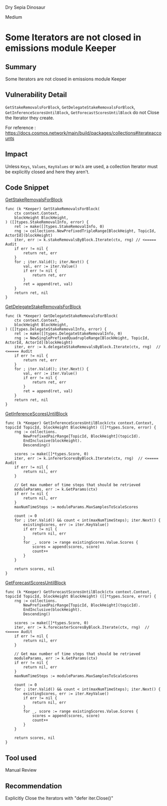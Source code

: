 Dry Sepia Dinosaur

Medium

# Some Iterators are not closed in emissions module Keeper

## Summary
Some Iterators are not closed in emissions module Keeper

## Vulnerability Detail
`GetStakeRemovalsForBlock`, `GetDelegateStakeRemovalsForBlock`, `GetInferenceScoresUntilBlock`, `GetForecastScoresUntilBlock` do not Close the Iterator they create.

For reference : https://docs.cosmos.network/main/build/packages/collections#iterateaccounts

## Impact
Unless `Keys`, `Values`, `KeyValues` or `Walk` are used, a collection Iterator must be explicitly closed and here they aren't.

## Code Snippet
[GetStakeRemovalsForBlock](https://github.com/sherlock-audit/2024-06-allora/blob/main/allora-chain/x/emissions/keeper/keeper.go#L1269-L1287)
```golang
func (k *Keeper) GetStakeRemovalsForBlock(
	ctx context.Context,
	blockHeight BlockHeight,
) ([]types.StakeRemovalInfo, error) {
	ret := make([]types.StakeRemovalInfo, 0)
	rng := collections.NewPrefixedTripleRange[BlockHeight, TopicId, ActorId](blockHeight)
	iter, err := k.stakeRemovalsByBlock.Iterate(ctx, rng) // <===== Audit
	if err != nil {
		return ret, err
	}
	for ; iter.Valid(); iter.Next() {
		val, err := iter.Value()
		if err != nil {
			return ret, err
		}
		ret = append(ret, val)
	}
	return ret, nil
}
```

[GetDelegateStakeRemovalsForBlock](https://github.com/sherlock-audit/2024-06-allora/blob/main/allora-chain/x/emissions/keeper/keeper.go#L1373-L1391)
```golang
func (k *Keeper) GetDelegateStakeRemovalsForBlock(
	ctx context.Context,
	blockHeight BlockHeight,
) ([]types.DelegateStakeRemovalInfo, error) {
	ret := make([]types.DelegateStakeRemovalInfo, 0)
	rng := NewSinglePrefixedQuadrupleRange[BlockHeight, TopicId, ActorId, ActorId](blockHeight)
	iter, err := k.delegateStakeRemovalsByBlock.Iterate(ctx, rng)  // <===== Audit
	if err != nil {
		return ret, err
	}
	for ; iter.Valid(); iter.Next() {
		val, err := iter.Value()
		if err != nil {
			return ret, err
		}
		ret = append(ret, val)
	}
	return ret, nil
}
```

[GetInferenceScoresUntilBlock](https://github.com/sherlock-audit/2024-06-allora/blob/main/allora-chain/x/emissions/keeper/keeper.go#L1885-L1917)
```golang
func (k *Keeper) GetInferenceScoresUntilBlock(ctx context.Context, topicId TopicId, blockHeight BlockHeight) ([]*types.Score, error) {
	rng := collections.
		NewPrefixedPairRange[TopicId, BlockHeight](topicId).
		EndInclusive(blockHeight).
		Descending()

	scores := make([]*types.Score, 0)
	iter, err := k.infererScoresByBlock.Iterate(ctx, rng)  // <===== Audit
	if err != nil {
		return nil, err
	}

	// Get max number of time steps that should be retrieved
	moduleParams, err := k.GetParams(ctx)
	if err != nil {
		return nil, err
	}
	maxNumTimeSteps := moduleParams.MaxSamplesToScaleScores

	count := 0
	for ; iter.Valid() && count < int(maxNumTimeSteps); iter.Next() {
		existingScores, err := iter.KeyValue()
		if err != nil {
			return nil, err
		}
		for _, score := range existingScores.Value.Scores {
			scores = append(scores, score)
			count++
		}
	}

	return scores, nil
}
```

[GetForecastScoresUntilBlock](https://github.com/sherlock-audit/2024-06-allora/blob/main/allora-chain/x/emissions/keeper/keeper.go#L1954-L1986)
```golang
func (k *Keeper) GetForecastScoresUntilBlock(ctx context.Context, topicId TopicId, blockHeight BlockHeight) ([]*types.Score, error) {
	rng := collections.
		NewPrefixedPairRange[TopicId, BlockHeight](topicId).
		EndInclusive(blockHeight).
		Descending()

	scores := make([]*types.Score, 0)
	iter, err := k.forecasterScoresByBlock.Iterate(ctx, rng)  // <===== Audit
	if err != nil {
		return nil, err
	}

	// Get max number of time steps that should be retrieved
	moduleParams, err := k.GetParams(ctx)
	if err != nil {
		return nil, err
	}
	maxNumTimeSteps := moduleParams.MaxSamplesToScaleScores

	count := 0
	for ; iter.Valid() && count < int(maxNumTimeSteps); iter.Next() {
		existingScores, err := iter.KeyValue()
		if err != nil {
			return nil, err
		}
		for _, score := range existingScores.Value.Scores {
			scores = append(scores, score)
			count++
		}
	}

	return scores, nil
}
```

## Tool used
Manual Review

## Recommendation
Explicitly Close the Iterators with "defer iter.Close()"
